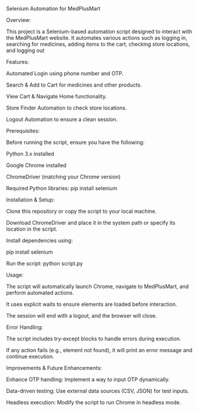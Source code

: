 Selenium Automation for MedPlusMart

Overview:

This project is a Selenium-based automation script designed to interact with the MedPlusMart website. It automates various actions such as logging in, searching for medicines, adding items to the cart, checking store locations, and logging out

Features:

Automated Login using phone number and OTP.

Search & Add to Cart for medicines and other products.

View Cart & Navigate Home functionality.

Store Finder Automation to check store locations.

Logout Automation to ensure a clean session.

Prerequisites:

Before running the script, ensure you have the following:

Python 3.x installed

Google Chrome installed

ChromeDriver (matching your Chrome version)

Required Python libraries:
pip install selenium

Installation & Setup:

Clone this repository or copy the script to your local machine.

Download ChromeDriver and place it in the system path or specify its location in the script.

Install dependencies using:

pip install selenium

Run the script:
python script.py

Usage:

The script will automatically launch Chrome, navigate to MedPlusMart, and perform automated actions.

It uses explicit waits to ensure elements are loaded before interaction.

The session will end with a logout, and the browser will close.

Error Handling:

The script includes try-except blocks to handle errors during execution.

If any action fails (e.g., element not found), it will print an error message and continue execution.

Improvements & Future Enhancements:

Enhance OTP handling: Implement a way to input OTP dynamically.

Data-driven testing: Use external data sources (CSV, JSON) for test inputs.

Headless execution: Modify the script to run Chrome in headless mode.


